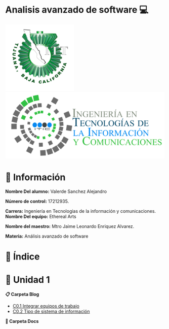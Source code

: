 # Analisis avanzado de software :computer:

![Logo](images/itt.png)
![Logo](images/tic.png)

# :page_facing_up: Información #

**Nombre Del alumno:** Valerde Sanchez Alejandro

**Número de control:** 17212935.

**Carrera:** Ingeniería en Tecnologias de la información y comunicaciones.
**Nombre Del equipo:** Ethereal Arts

**Nombre del maestro:** Mtro Jaime Leonardo Enriquez Alvarez.

**Materia:** Análisis avanzado de software

# :open_file_folder: Índice #

# :notebook: Unidad 1

**:clipboard: Carpeta Blog**
* [C0.1 Integrar equipos de trabajo](https://github.com/valerdesh/analisis_avanzado_software/blob/main/blogs/C0.1_IntegrarEquiposDeTrabajo_AlejandroValerdeSanchez.md)
*  [C0.2 Tipo de sistema de información](https://github.com/valerdesh/analisis_avanzado_software/blob/main/blogs/C0.2_TipoDeSistemaInformacion_ValerdeSanchezAlejandro.md)

  
**:paperclip: Carpeta Docs**

